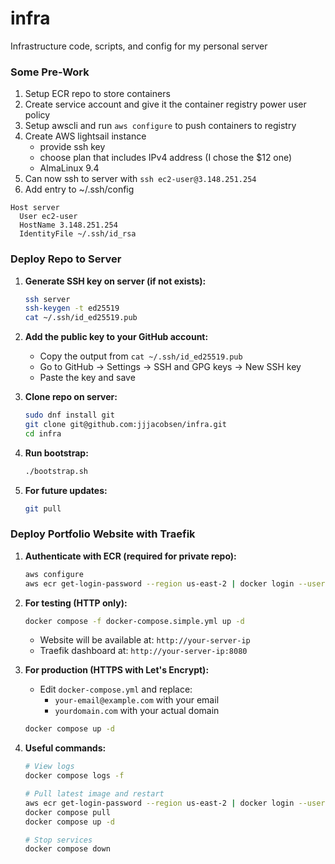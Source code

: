 # infra
Infrastructure code, scripts, and config for my personal server

### Some Pre-Work
1. Setup ECR repo to store containers
2. Create service account and give it the container registry power user policy
3. Setup awscli and run `aws configure` to push containers to registry
4. Create AWS lightsail instance
    - provide ssh key
    - choose plan that includes IPv4 address (I chose the $12 one)
    - AlmaLinux 9.4
5. Can now ssh to server with `ssh ec2-user@3.148.251.254`
6. Add entry to ~/.ssh/config
```
Host server
  User ec2-user
  HostName 3.148.251.254
  IdentityFile ~/.ssh/id_rsa
```


### Deploy Repo to Server

1. **Generate SSH key on server (if not exists):**
   ```bash
   ssh server
   ssh-keygen -t ed25519
   cat ~/.ssh/id_ed25519.pub
   ```

2. **Add the public key to your GitHub account:**
   - Copy the output from `cat ~/.ssh/id_ed25519.pub`
   - Go to GitHub → Settings → SSH and GPG keys → New SSH key
   - Paste the key and save

3. **Clone repo on server:**
   ```bash
   sudo dnf install git
   git clone git@github.com:jjjacobsen/infra.git
   cd infra
   ```

4. **Run bootstrap:**
   ```bash
   ./bootstrap.sh
   ```

5. **For future updates:**
   ```bash
   git pull
   ```

### Deploy Portfolio Website with Traefik

1. **Authenticate with ECR (required for private repo):**
   ```bash
   aws configure
   aws ecr get-login-password --region us-east-2 | docker login --username AWS --password-stdin 475365909498.dkr.ecr.us-east-2.amazonaws.com
   ```

2. **For testing (HTTP only):**
   ```bash
   docker compose -f docker-compose.simple.yml up -d
   ```
   - Website will be available at: `http://your-server-ip`
   - Traefik dashboard at: `http://your-server-ip:8080`

3. **For production (HTTPS with Let's Encrypt):**
   - Edit `docker-compose.yml` and replace:
     - `your-email@example.com` with your email
     - `yourdomain.com` with your actual domain
   ```bash
   docker compose up -d
   ```

4. **Useful commands:**
   ```bash
   # View logs
   docker compose logs -f
   
   # Pull latest image and restart
   aws ecr get-login-password --region us-east-2 | docker login --username AWS --password-stdin 475365909498.dkr.ecr.us-east-2.amazonaws.com
   docker compose pull
   docker compose up -d
   
   # Stop services
   docker compose down
   ```
